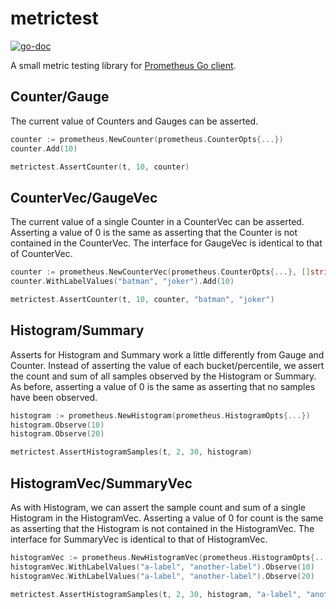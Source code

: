 # metrictest

[![go-doc](https://godoc.org/github.com/mightyguava/metrictest?status.svg)](https://godoc.org/github.com/mightyguava/metrictest)

A small metric testing library for [Prometheus Go client](https://github.com/prometheus/client_golang).

## Counter/Gauge

The current value of Counters and Gauges can be asserted.

```go
counter := prometheus.NewCounter(prometheus.CounterOpts{...})
counter.Add(10)

metrictest.AssertCounter(t, 10, counter)
```

## CounterVec/GaugeVec

The current value of a single Counter in a CounterVec can be asserted. Asserting a value of 0 is the same as asserting that the Counter is not contained in the CounterVec. The interface for GaugeVec is identical to that of CounterVec.

```go
counter := prometheus.NewCounterVec(prometheus.CounterOpts{...}, []string{"hero", "villain"})
counter.WithLabelValues("batman", "joker").Add(10)

metrictest.AssertCounter(t, 10, counter, "batman", "joker")
```

## Histogram/Summary

Asserts for Histogram and Summary work a little differently from Gauge and Counter. Instead of asserting the value of each bucket/percentile, we assert the count and sum of all samples observed by the Histogram or Summary. As before, asserting a value of 0 is the same as asserting that no samples have been observed.

```go
histogram := prometheus.NewHistogram(prometheus.HistogramOpts{...})
histogram.Observe(10)
histogram.Observe(20)

metrictest.AssertHistogramSamples(t, 2, 30, histogram)
```

## HistogramVec/SummaryVec

As with Histogram, we can assert the sample count and sum of a single Histogram in the HistogramVec. Asserting a value of 0 for count is the same as asserting that the Histogram is not contained in the HistogramVec. The interface for SummaryVec is identical to that of HistogramVec.

```go
histogramVec := prometheus.NewHistogramVec(prometheus.HistogramOpts{...}, []string{"hero", "villain"})
histogramVec.WithLabelValues("a-label", "another-label").Observe(10)
histogramVec.WithLabelValues("a-label", "another-label").Observe(20)

metrictest.AssertHistogramSamples(t, 2, 30, histogram, "a-label", "another-label")
```
